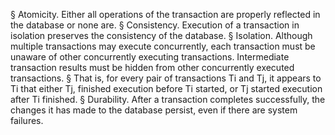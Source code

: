 § Atomicity. Either all operations of the transaction are properly reflected in the database or none are. 
§ Consistency. Execution of a transaction in isolation preserves the consistency of the database. 
§ Isolation. Although multiple transactions may execute concurrently, each transaction must be unaware of other concurrently executing transactions. Intermediate transaction results must be hidden from other concurrently executed transactions. 
	§ That is, for every pair of transactions Ti and Tj, it appears to Ti that either Tj, finished execution before Ti started, or Tj started execution after Ti finished. 
§ Durability. After a transaction completes successfully, the changes it has made to the database persist, even if there are system failures.